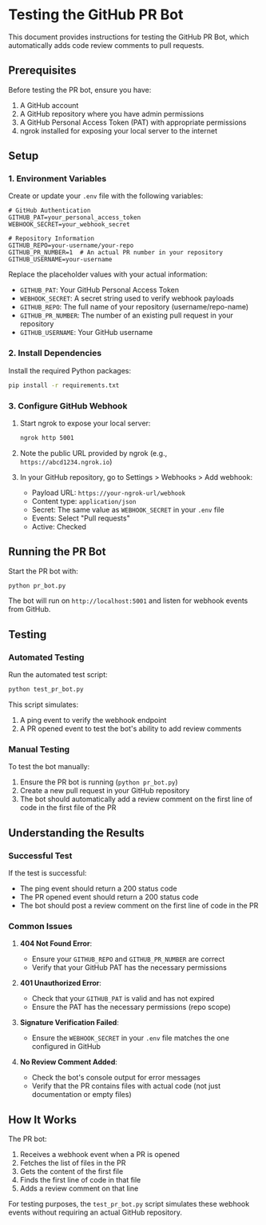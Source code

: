 # Testing the GitHub PR Bot

This document provides instructions for testing the GitHub PR Bot, which automatically adds code review comments to pull requests.

## Prerequisites

Before testing the PR bot, ensure you have:

1. A GitHub account
2. A GitHub repository where you have admin permissions
3. A GitHub Personal Access Token (PAT) with appropriate permissions
4. ngrok installed for exposing your local server to the internet

## Setup

### 1. Environment Variables

Create or update your `.env` file with the following variables:

```
# GitHub Authentication
GITHUB_PAT=your_personal_access_token
WEBHOOK_SECRET=your_webhook_secret

# Repository Information
GITHUB_REPO=your-username/your-repo
GITHUB_PR_NUMBER=1  # An actual PR number in your repository
GITHUB_USERNAME=your-username
```

Replace the placeholder values with your actual information:
- `GITHUB_PAT`: Your GitHub Personal Access Token
- `WEBHOOK_SECRET`: A secret string used to verify webhook payloads
- `GITHUB_REPO`: The full name of your repository (username/repo-name)
- `GITHUB_PR_NUMBER`: The number of an existing pull request in your repository
- `GITHUB_USERNAME`: Your GitHub username

### 2. Install Dependencies

Install the required Python packages:

```bash
pip install -r requirements.txt
```

### 3. Configure GitHub Webhook

1. Start ngrok to expose your local server:
   ```bash
   ngrok http 5001
   ```

2. Note the public URL provided by ngrok (e.g., `https://abcd1234.ngrok.io`)

3. In your GitHub repository, go to Settings > Webhooks > Add webhook:
   - Payload URL: `https://your-ngrok-url/webhook`
   - Content type: `application/json`
   - Secret: The same value as `WEBHOOK_SECRET` in your `.env` file
   - Events: Select "Pull requests"
   - Active: Checked

## Running the PR Bot

Start the PR bot with:

```bash
python pr_bot.py
```

The bot will run on `http://localhost:5001` and listen for webhook events from GitHub.

## Testing

### Automated Testing

Run the automated test script:

```bash
python test_pr_bot.py
```

This script simulates:
1. A ping event to verify the webhook endpoint
2. A PR opened event to test the bot's ability to add review comments

### Manual Testing

To test the bot manually:

1. Ensure the PR bot is running (`python pr_bot.py`)
2. Create a new pull request in your GitHub repository
3. The bot should automatically add a review comment on the first line of code in the first file of the PR

## Understanding the Results

### Successful Test

If the test is successful:
- The ping event should return a 200 status code
- The PR opened event should return a 200 status code
- The bot should post a review comment on the first line of code in the PR

### Common Issues

1. **404 Not Found Error**:
   - Ensure your `GITHUB_REPO` and `GITHUB_PR_NUMBER` are correct
   - Verify that your GitHub PAT has the necessary permissions

2. **401 Unauthorized Error**:
   - Check that your `GITHUB_PAT` is valid and has not expired
   - Ensure the PAT has the necessary permissions (repo scope)

3. **Signature Verification Failed**:
   - Ensure the `WEBHOOK_SECRET` in your `.env` file matches the one configured in GitHub

4. **No Review Comment Added**:
   - Check the bot's console output for error messages
   - Verify that the PR contains files with actual code (not just documentation or empty files)

## How It Works

The PR bot:
1. Receives a webhook event when a PR is opened
2. Fetches the list of files in the PR
3. Gets the content of the first file
4. Finds the first line of code in that file
5. Adds a review comment on that line

For testing purposes, the `test_pr_bot.py` script simulates these webhook events without requiring an actual GitHub repository.
